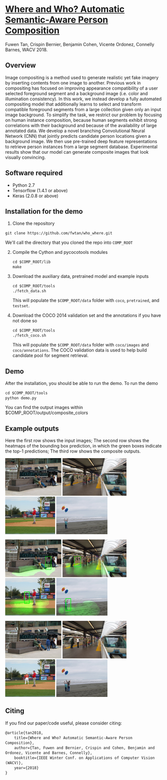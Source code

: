 # [Where and Who? Automatic Semantic-Aware Person Composition](https://arxiv.org/abs/1706.01021)
Fuwen Tan, Crispin Bernier, Benjamin Cohen, Vicente Ordonez, Connelly Barnes, WACV 2018.


## Overview
Image compositing is a method used to generate realistic yet fake imagery by inserting contents from one image to another. Previous work in compositing has focused on improving appearance compatibility of a user selected foreground segment and a background image (i.e. color and illumination consistency). In this work, we instead develop a fully automated compositing model that additionally learns to select and transform compatible foreground segments from a large collection given only an input image background. To simplify the task, we restrict our problem by focusing on human instance composition, because human segments exhibit strong correlations with their background and because of the availability of large annotated data. We develop a novel branching Convolutional Neural Network (CNN) that jointly predicts candidate person locations given a background image. We then use pre-trained deep feature representations to retrieve person instances from a large segment database. Experimental results show that our model can generate composite images that look visually convincing. 

## Software required
 - Python 2.7
 - Tensorflow (1.4.1 or above)
 - Keras (2.0.8 or above)

## Installation for the demo

1. Clone the repository
  ```Shell
  git clone https://github.com/fwtan/who_where.git
  ```
  We'll call the directory that you cloned the repo into `COMP_ROOT`


2. Compile the Cython and pycocotools modules
    ```Shell
    cd $COMP_ROOT/lib
    make
    ```

3. Download the auxiliary data, pretrained model and example inputs
    ```Shell
    cd $COMP_ROOT/tools
    ./fetch_data.sh
    ```
    This will populate the `$COMP_ROOT/data` folder with `coco`, `pretrained`, and `testset`. 


4. Download the COCO 2014 validation set and the annotations if you have not done so
    ```Shell
    cd $COMP_ROOT/tools
    ./fetch_coco.sh
    ```
    This will populate the `$COMP_ROOT/data` folder with `coco/images` and `coco/annotations`. 
    The COCO validation data is used to help build candidate pool for segment retrieval.


## Demo

After the installation, you should be able to run the demo.
To run the demo
```Shell
cd $COMP_ROOT/tools
python demo.py
```
You can find the output images within $COMP_ROOT/output/composite_colors

## Example outputs
Here the first row shows the input images; 
The second row shows the heatmaps of the bounding box prediction, in which the green boxes indicate the top-1 predictions;
The third row shows the composite outputs.

<img src='data/examples/1159362.jpg' height="120"/> <img src='data/examples/1159471.jpg' height="120"/> <img src='data/examples/2318632.jpg' height="120"/> <img src='data/examples/2319029.jpg' height="120"/> 

<img src='data/examples/0000_1159362_ol.jpg' height="120"/> <img src='data/examples/0000_1159471_ol.jpg' height="120"/> <img src='data/examples/0000_2318632_ol.jpg' height="120"/> <img src='data/examples/0000_2319029_ol.jpg' height="120"/> 

<img src='data/examples/1159362_00_00_000000255753.jpg' height="120"/> <img src='data/examples/1159471_00_00_000000204017.jpg' height="120"/> <img src='data/examples/2318632_00_00_000001249107.jpg' height="120"/> <img src='data/examples/2319029_00_00_000000430780.jpg' height="120"/> 



## Citing

If you find our paper/code useful, please consider citing:

	@article{tan2018,
        title={Where and Who? Automatic Semantic-Aware Person Composition},
        author={Tan, Fuwen and Bernier, Crispin and Cohen, Benjamin and Ordonez, Vicente and Barnes, Connelly},
        booktitle={IEEE Winter Conf. on Applications of Computer Vision (WACV)},
        year={2018}
    }




